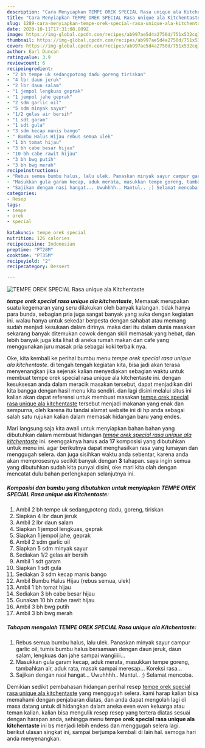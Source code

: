 ```yaml
---
description: "Cara Menyiapkan TEMPE OREK SPECIAL Rasa unique ala Kitchentaste Lezat"
title: "Cara Menyiapkan TEMPE OREK SPECIAL Rasa unique ala Kitchentaste Lezat"
slug: 1289-cara-menyiapkan-tempe-orek-special-rasa-unique-ala-kitchentaste-lezat
date: 2020-10-11T17:31:08.809Z
image: https://img-global.cpcdn.com/recipes/ab997ae5d4a2750d/751x532cq70/tempe-orek-special-rasa-unique-ala-kitchentaste-foto-resep-utama.jpg
thumbnail: https://img-global.cpcdn.com/recipes/ab997ae5d4a2750d/751x532cq70/tempe-orek-special-rasa-unique-ala-kitchentaste-foto-resep-utama.jpg
cover: https://img-global.cpcdn.com/recipes/ab997ae5d4a2750d/751x532cq70/tempe-orek-special-rasa-unique-ala-kitchentaste-foto-resep-utama.jpg
author: Earl Duncan
ratingvalue: 3.9
reviewcount: 6
recipeingredient:
- "2 bh tempe uk sedangpotong dadu goreng tiriskan"
- "4 lbr daun jeruk"
- "2 lbr daun salam"
- "1 jempol lengkuas geprak"
- "1 jempol jahe geprak"
- "2 sdm garlic oil"
- "5 sdm minyak sayur"
- "1/2 gelas air bersih"
- "1 sdt garam"
- "1 sdt gula"
- "3 sdm kecap manis bango"
- " Bumbu Halus Hijau rebus semua ulek"
- "1 bh tomat hijau"
- "3 bh cabe besar hijau"
- "10 bh cabe rawit hijau"
- "3 bh bwg putih"
- "3 bh bwg merah"
recipeinstructions:
- "Rebus semua bumbu halus, lalu ulek. Panaskan minyak sayur campur garlic oil, tumis bumbu halus bersamaan dengan daun jeruk, daun salam, lengkuas dan jahe sampai wangiiiii..."
- "Masukkan gula garam kecap, aduk merata, masukkan tempe goreng, tambahkan air, aduk rata, masak sampai meresap... Koreksi rasa..."
- "Sajikan dengan nasi hangat... Uwuhhhh.. Mantul.. ;) Selamat mencoba."
categories:
- Resep
tags:
- tempe
- orek
- special

katakunci: tempe orek special 
nutrition: 126 calories
recipecuisine: Indonesian
preptime: "PT28M"
cooktime: "PT35M"
recipeyield: "2"
recipecategory: Dessert

---
```



![TEMPE OREK SPECIAL Rasa unique ala Kitchentaste](https://img-global.cpcdn.com/recipes/ab997ae5d4a2750d/751x532cq70/tempe-orek-special-rasa-unique-ala-kitchentaste-foto-resep-utama.jpg)

<b><i>tempe orek special rasa unique ala kitchentaste</i></b>, Memasak merupakan suatu kegemaran yang seru dilakukan oleh banyak kalangan. tidak hanya para bunda, sebagian pria juga sangat banyak yang suka dengan kegiatan ini. walau hanya untuk sekedar berpesta dengan sahabat atau memang sudah menjadi kesukaan dalam dirinya. maka dari itu dalam dunia masakan sekarang banyak ditemukan cowok dengan skill memasak yang hebat, dan lebih banyak juga kita lihat di aneka rumah makan dan cafe yang menggunakan juru masak pria sebagai koki terbaik nya.



Oke, kita kembali ke perihal bumbu menu <i>tempe orek special rasa unique ala kitchentaste</i>. di tengah tengah kegiatan kita, bisa jadi akan terasa menyenangkan jika sejenak kalian menyediakan sebagian waktu untuk membuat tempe orek special rasa unique ala kitchentaste ini. dengan kesuksesan anda dalam meracik masakan tersebut, dapat menjadikan diri kita bangga dengan hasil menu kita sendiri. dan lagi disini melalui situs ini kalian akan dapat referensi untuk membuat masakan <u>tempe orek special rasa unique ala kitchentaste</u> tersebut menjadi makanan yang enak dan sempurna, oleh karena itu tandai alamat website ini di hp anda sebagai salah satu rujukan kalian dalam memasak hidangan baru yang endes.


Mari langsung saja kita awali untuk menyiapkan bahan bahan yang dibutuhkan dalam membuat hidangan <u><i>tempe orek special rasa unique ala kitchentaste</i></u> ini. seenggaknya harus ada <b>17</b> komposisi yang dibutuhkan untuk menu ini. agar berikutnya dapat menghasilkan rasa yang lumayan dan menggugah selera. dan juga sisihkan waktu anda sebentar, karena anda akan memprosesnya sedikit banyak dengan <b>3</b> tahapan. saya ingin semua yang dibutuhkan sudah kita punyai disini, oke mari kita olah dengan mencatat dulu bahan perlengkapan selanjutnya ini.

<!--inarticleads1-->

##### Komposisi dan bumbu yang dibutuhkan untuk menyiapkan TEMPE OREK SPECIAL Rasa unique ala Kitchentaste:

1. Ambil 2 bh tempe uk sedang,potong dadu, goreng, tiriskan
1. Siapkan 4 lbr daun jeruk
1. Ambil 2 lbr daun salam
1. Siapkan 1 jempol lengkuas, geprak
1. Siapkan 1 jempol jahe, geprak
1. Ambil 2 sdm garlic oil
1. Siapkan 5 sdm minyak sayur
1. Sediakan 1/2 gelas air bersih
1. Ambil 1 sdt garam
1. Siapkan 1 sdt gula
1. Sediakan 3 sdm kecap manis bango
1. Ambil  Bumbu Halus Hijau (rebus semua, ulek)
1. Ambil 1 bh tomat hijau
1. Sediakan 3 bh cabe besar hijau
1. Gunakan 10 bh cabe rawit hijau
1. Ambil 3 bh bwg putih
1. Ambil 3 bh bwg merah




<!--inarticleads2-->

##### Tahapan mengolah TEMPE OREK SPECIAL Rasa unique ala Kitchentaste:

1. Rebus semua bumbu halus, lalu ulek. Panaskan minyak sayur campur garlic oil, tumis bumbu halus bersamaan dengan daun jeruk, daun salam, lengkuas dan jahe sampai wangiiiii...
1. Masukkan gula garam kecap, aduk merata, masukkan tempe goreng, tambahkan air, aduk rata, masak sampai meresap... Koreksi rasa...
1. Sajikan dengan nasi hangat... Uwuhhhh.. Mantul.. ;) Selamat mencoba.




Demikian sedikit pembahasan hidangan perihal resep <u>tempe orek special rasa unique ala kitchentaste</u> yang menggugah selera. kami harap kalian bisa memahami dengan penjabaran diatas, dan anda dapat mengolah lagi di masa datang untuk di hidangkan dalam aneka even even keluarga atau teman kalian. kalian bisa mengulik resep resep yang tertera diatas sesuai dengan harapan anda, sehingga menu <b>tempe orek special rasa unique ala kitchentaste</b> ini bs menjadi lebih endess dan menggugah selera lagi. berikut ulasan singkat ini, sampai berjumpa kembali di lain hal. semoga hari anda menyenangkan.
